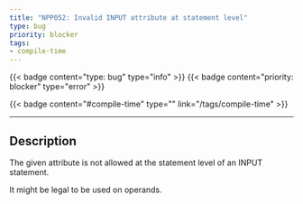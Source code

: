 ```yaml
---
title: "NPP052: Invalid INPUT attribute at statement level"
type: bug
priority: blocker
tags:
- compile-time 
---
```


{{< badge content="type: bug" type="info" >}}
{{< badge content="priority: blocker" type="error" >}}


{{< badge content="#compile-time" type="" link="/tags/compile-time" >}}

---

## Description
The given attribute is not allowed at the statement level of an INPUT statement.

It might be legal to be used on operands.
